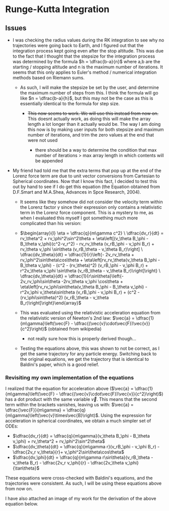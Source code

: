 # Runge-Kutta Integration

## Issues

- I was checking the radius values during the RK integration to see why no trajectories were going back to Earth, and I figured out that the integration process kept going even after the stop altitude. This was due to the fact that I thought that the stepsize for the integration process was determined by the formula $h = \dfrac{b-a}{n}$ where a,b are the starting / stopping altitude and n is the maximum number of iterations. It seems that this only applies to Euler's method / numerical integration methods based on Riemann sums.

  - As such, I will make the stepsize be set by the user, and determine the maximum number of steps from this. I think the formula will go like $n = \dfrac{b-a}{h}$, but this may not be the case as this is essentially identical to the formula for step size.

    - ~~This now seems to work. We will use this instead from now on.~~ This doesnt actually work, as doing this will make the array length a lot longer than it actually would be. The way I am doing this now is by making user inputs for both stepsize and maximum number of iterations, and trim the zero values at the end that were not used

      - there should be a way to determine the condition that max number of iterations > max array length in which contents will be appended

- My friend had told me that the extra terms that pop up at the end of the Lorenz force term are due to unit vector conversions from Cartesian to Spherical coordinates. Now that I know this fact, I decided to test this out by hand to see if I do get this equation (the Equation obtained from D.F.Smart and M.A.Shea, Advances in Spce Research, 2004).

  - It seems like they somehow did not consider the velocity term within the Lorenz factor $\gamma$ since their expression only contains a relativistic term in the Lorenz force component. This is a mystery to me, as when I evaluated this myself I got something much more complicated than his version:
  - $\begin{array}{l} \eta = \dfrac{q}{m\gamma c^2} \ \dfrac{dv_r}{dt} = rv_\theta^2 + rv_\phi^2\sin^2\theta + \eta\left[(v_\theta B_\phi - B_\theta v_\phi)(c^2-v_r^2) - rv_rv_\theta (v_rB_\phi - v_\phi B_r) + rv_\theta v_\phi \sin\theta (v_rB_\theta - v_\theta B_r)\right] \ \dfrac{dv_\theta}{dt} = \dfrac{1}{r}\left{- 2v_rv_\theta + rv_\phi^2\sin\theta\cos\theta + \eta\left[rv_rv_\theta(v_\theta B_\phi - B_\theta v_\phi) - (c^2 - (rv_\theta)^2) (v_rB_\phi - v_\phi B_r) + r^2v_\theta v_\phi \sin\theta (v_rB_\theta - v_\theta B_r)\right]\right} \ \dfrac{dv_\theta}{dt} = \dfrac{1}{r\sin\theta}\left{- 2v_rv_\phi\sin\theta -2rv_\theta v_\phi \cos\theta + \eta\left[rv_rv_\phi\sin\theta(v_\theta B_\phi - B_\theta v_\phi) - r^2v_\phi v_\theta\sin\theta (v_rB_\phi - v_\phi B_r) + (c^2 - (rv_\phi\sin\theta)^2) (v_rB_\theta - v_\theta B_r)\right]\right}\end{array}$

  - This was evaluated using the relativistic acceleration equation from the relativistic version of Newton's 2nd law: $\vec{a} = \dfrac{1}{m\gamma}\left(\vec{F} - \dfrac{(\vec{v}\cdot\vec{F})\vec{v}}{c^2}\right)$ (obtained from wikipedia)

    - not really sure how this is properly derived though...

  - Testing the equations above, this was shown to not be correct, as I get the same trajectory for any particle energy. Switching back to the original equations, we get the trajectory that is identical to Baldini's paper, which is a good relief.

### Revisiting my own implementation of the equations

I realized that the equation for acceleration above ($\vec{a} = \dfrac{1}{m\gamma}\left(\vec{F} - \dfrac{(\vec{v}\cdot\vec{F})\vec{v}}{c^2}\right)$) has a dot product with the same variable $\vec{v}$. This means that the second term within the brackets vanishes, leaving us with: $\vec{a} = \dfrac{\vec{F}}{m\gamma} = \dfrac{q}{m\gamma}\left(\vec{v}\times\vec{B}\right)$. Using the expression for acceleration in spherical coordinates, we obtain a much simpler set of ODEs:

- $\dfrac{dv_r}{dt} = \dfrac{q}{m\gamma}(v_\theta B_\phi - B_\theta v_\phi) + rv_\theta^2 + rv_\phi^2\sin^2\theta$
- $\dfrac{dv_\theta}{dt} = \dfrac{q}{m\gamma r}(v_rB_\phi - v_\phi B_r) - \dfrac{2v_r v_\theta}{r}+ v_\phi^2\sin\theta\cos\theta$
- $\dfrac{dv_\phi}{dt} = \dfrac{q}{m\gamma r\sin\theta}(v_rB_\theta - v_\theta B_r) - \dfrac{2v_r v_\phi}{r} - \dfrac{2v_\theta v_\phi}{\tan\theta}$

These equations were cross-checked with Baldini's equations, and the trajectories were consistent. As such, I will be using these equations above from now on.

I have also attached an image of my work for the derivation of the above equation below.
